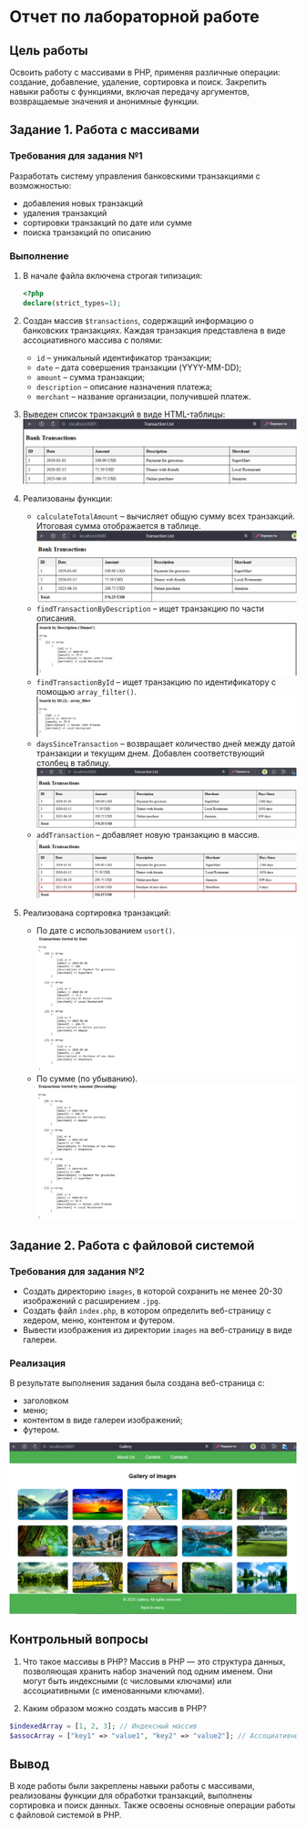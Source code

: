 # Отчет по лабораторной работе

## Цель работы

Освоить работу с массивами в PHP, применяя различные операции: создание, добавление, удаление, сортировка и поиск. Закрепить навыки работы с функциями, включая передачу аргументов, возвращаемые значения и анонимные функции.

## Задание 1. Работа с массивами

### Требования для задания №1

Разработать систему управления банковскими транзакциями с возможностью:

- добавления новых транзакций
- удаления транзакций
- сортировки транзакций по дате или сумме
- поиска транзакций по описанию

### Выполнение

1. В начале файла включена строгая типизация:

   ```php
   <?php
   declare(strict_types=1);
   ```

2. Создан массив `$transactions`, содержащий информацию о банковских транзакциях. Каждая транзакция представлена в виде ассоциативного массива с полями:
   - `id` – уникальный идентификатор транзакции;
   - `date` – дата совершения транзакции (YYYY-MM-DD);
   - `amount` – сумма транзакции;
   - `description` – описание назначения платежа;
   - `merchant` – название организации, получившей платеж.

3. Выведен список транзакций в виде HTML-таблицы:
   ![Таблица транзакций](images/table1.png)

4. Реализованы функции:
   - `calculateTotalAmount` – вычисляет общую сумму всех транзакций. Итоговая сумма отображается в таблице.
     ![Общая сумма](images/total_amount.png)
   - `findTransactionByDescription` – ищет транзакцию по части описания.
     ![Поиск по описанию](images/search_description.png)
   - `findTransactionById` – ищет транзакцию по идентификатору с помощью `array_filter()`.
     ![Поиск по ID](images/search_id.png)
   - `daysSinceTransaction` – возвращает количество дней между датой транзакции и текущим днем. Добавлен соответствующий столбец в таблицу.
     ![Разница в днях](images/days_since.png)
   - `addTransaction` – добавляет новую транзакцию в массив.
     ![Добавление транзакции](images/add_transaction.png)

5. Реализована сортировка транзакций:
   - По дате с использованием `usort()`.
     ![Сортировка по дате](images/sort_date.png)
   - По сумме (по убыванию).
     ![Сортировка по сумме](images/sort_amount.png)

## Задание 2. Работа с файловой системой

### Требования для задания №2

- Создать директорию `images`, в которой сохранить не менее 20-30 изображений с расширением `.jpg`.
- Создать файл `index.php`, в котором определить веб-страницу с хедером, меню, контентом и футером.
- Вывести изображения из директории `images` на веб-страницу в виде галереи.

### Реализация

В результате выполнения задания была создана веб-страница с:

- заголовком
- меню;
- контентом в виде галереи изображений;
- футером.

![Галерея изображений](images/gallery.png)

## Контрольный вопросы

1. Что такое массивы в PHP?
Массив в PHP — это структура данных, позволяющая хранить набор значений под одним именем. Они могут быть индексными (с числовыми ключами) или ассоциативными (с именованными ключами).

2. Каким образом можно создать массив в PHP?

```php
$indexedArray = [1, 2, 3]; // Индексный массив
$assocArray = ["key1" => "value1", "key2" => "value2"]; // Ассоциативный массив
```

## Вывод

В ходе работы были закреплены навыки работы с массивами, реализованы функции для обработки транзакций, выполнены сортировка и поиск данных. Также освоены основные операции работы с файловой системой в PHP.
